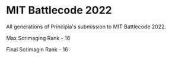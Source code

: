 # MIT Battlecode 2022
All generations of Principia's submission to MIT Battlecode 2022.


Max Scrimaging Rank - 16

Final Scrimagin Rank - 16
